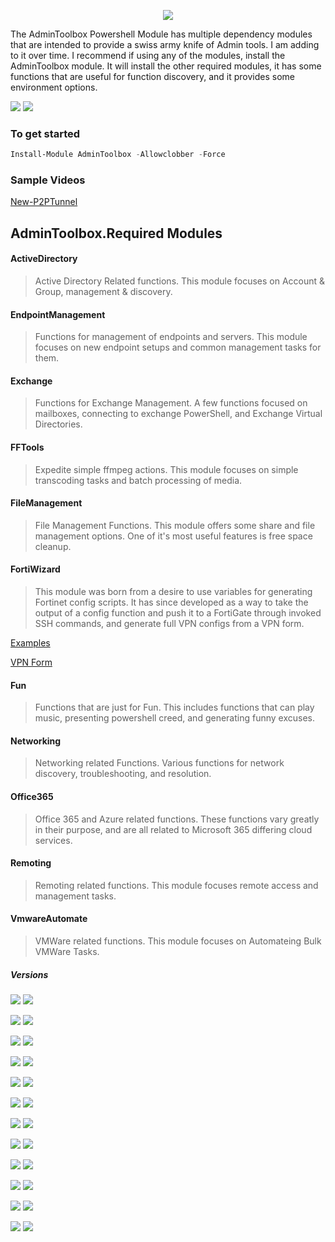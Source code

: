 <p align="Center">
<a href="https://www.powershellgallery.com/profiles/TaylorLee"><img src="https://github.com/TheTaylorLee/AdminToolbox/blob/master/images/H3.png"></a>
</p>

The AdminToolbox Powershell Module has multiple dependency modules that are intended to provide a swiss army knife of Admin tools. I am adding to it over time. I recommend if using any of the modules, install the AdminToolbox module. It will install the other required modules, it has some functions that are useful for function discovery, and it provides some environment options.

<p align="Left">
<a href="https://github.com/TheTaylorLee/AdminToolbox/actions/workflows/PS_Gallery_Pipeline.yml"><img src="https://github.com/TheTaylorLee/AdminToolbox/actions/workflows/PS_Gallery_Pipeline.yml/badge.svg?branch=master"></a>
<a href="https://github.com/TheTaylorLee/AdminToolbox/issues?q=is%3Aopen+is%3Aissue"><img src ="https://img.shields.io/github/issues-raw/thetaylorlee/admintoolbox"></a>
</p>

### To get started

```Powershell
Install-Module AdminToolbox -Allowclobber -Force
```

### Sample Videos

[New-P2PTunnel](https://www.youtube.com/watch?v=stIkaeUwJ4c)

## AdminToolbox.Required Modules

#### ActiveDirectory
> Active Directory Related functions. This module focuses on Account & Group, management & discovery.

#### EndpointManagement
> Functions for management of endpoints and servers. This module focuses on new endpoint setups and common management tasks for them.

#### Exchange
> Functions for Exchange Management. A few functions focused on mailboxes, connecting to exchange PowerShell, and Exchange Virtual Directories.

#### FFTools
> Expedite simple ffmpeg actions. This module focuses on simple transcoding tasks and batch processing of media.

#### FileManagement
> File Management Functions. This module offers some share and file management options. One of it's most useful features is free space cleanup.

#### FortiWizard
> This module was born from a desire to use variables for generating Fortinet config scripts. It has since developed as a way to take the output of a config function and push it to a FortiGate through invoked SSH commands, and generate full VPN configs from a VPN form.

[Examples](https://github.com/TheTaylorLee/AdminToolbox/tree/master/docs/AdminToolbox.FortiWizard/Examples)

[VPN Form](https://github.com/TheTaylorLee/AdminToolbox/raw/master/docs/AdminToolbox.FortiWizard/Examples/VPN%20Buildout%20Form.xlsx)

#### Fun
> Functions that are just for Fun. This includes functions that can play music, presenting powershell creed, and generating funny excuses.

#### Networking
> Networking related Functions. Various functions for network discovery, troubleshooting, and resolution.

#### Office365
> Office 365 and Azure related functions. These functions vary greatly in their purpose, and are all related to Microsoft 365 differing cloud services.

#### Remoting
> Remoting related functions. This module focuses remote access and management tasks.

#### VmwareAutomate
> VMWare related functions. This module focuses on Automateing Bulk VMWare Tasks.

##### Versions
<p align="Left">
<a href="https://www.powershellgallery.com/packages/AdminToolbox"><img src="https://img.shields.io/powershellgallery/v/Admintoolbox.svg?label=AdminToolbox&logo=powershell&ColorB=bluee&style=flat-square"></a>
<a href="https://www.powershellgallery.com/packages/AdminToolbox"><img src="https://img.shields.io/powershellgallery/dt/Admintoolbox.svg?style=flat-square"></a>

<a href="https://www.powershellgallery.com/packages/AdminToolbox.ActiveDirectory"><img src="https://img.shields.io/powershellgallery/v/Admintoolbox.ActiveDirectory.svg?label=ActiveDirectory&logo=powershell&ColorB=blue&style=flat-square"></a>
<a href="https://www.powershellgallery.com/packages/AdminToolbox.ActiveDirectory"><img src="https://img.shields.io/powershellgallery/dt/Admintoolbox.ActiveDirectory.svg?&style=flat-square"></a>

<a href="https://www.powershellgallery.com/packages/AdminToolbox.EndpointManagement"><img src="https://img.shields.io/powershellgallery/v/Admintoolbox.EndpointManagement.svg?label=EndpointManagement&logo=powershell&ColorB=blue&style=flat-square"></a>
<a href="https://www.powershellgallery.com/packages/AdminToolbox.EndpointManagement"><img src="https://img.shields.io/powershellgallery/dt/Admintoolbox.EndpointManagement.svg?&style=flat-square"></a>

<a href="https://www.powershellgallery.com/packages/AdminToolbox.Exchange"><img src="https://img.shields.io/powershellgallery/v/Admintoolbox.Exchange.svg?label=Exchange&logo=powershell&ColorB=blue&style=flat-square"></a>
<a href="https://www.powershellgallery.com/packages/AdminToolbox.Exchange"><img src="https://img.shields.io/powershellgallery/dt/Admintoolbox.Exchange.svg?&style=flat-square"></a>

<a href="https://www.powershellgallery.com/packages/AdminToolbox.FFTools"><img src="https://img.shields.io/powershellgallery/v/Admintoolbox.FFTools.svg?label=FFTools&logo=powershell&ColorB=blue&style=flat-square"></a>
<a href="https://www.powershellgallery.com/packages/AdminToolbox.FFTools"><img src="https://img.shields.io/powershellgallery/dt/Admintoolbox.FFTools.svg?&style=flat-square"></a>

<a href="https://www.powershellgallery.com/packages/AdminToolbox.FileManagement"><img src="https://img.shields.io/powershellgallery/v/Admintoolbox.FileManagement.svg?label=FileManagement&logo=powershell&ColorB=blue&style=flat-square"></a>
<a href="https://www.powershellgallery.com/packages/AdminToolbox.FileManagement"><img src="https://img.shields.io/powershellgallery/dt/Admintoolbox.FileManagement.svg?&style=flat-square"></a>

<a href="https://www.powershellgallery.com/packages/AdminToolbox.FortiWizard"><img src="https://img.shields.io/powershellgallery/v/Admintoolbox.FortiWizard.svg?label=FortiWizard&logo=powershell&ColorB=blue&style=flat-square"></a>
<a href="https://www.powershellgallery.com/packages/AdminToolbox.FortiWizard"><img src="https://img.shields.io/powershellgallery/dt/Admintoolbox.FortiWizard.svg?&style=flat-square"></a>

<a href="https://www.powershellgallery.com/packages/AdminToolbox.Fun"><img src="https://img.shields.io/powershellgallery/v/Admintoolbox.Fun.svg?label=Fun&logo=powershell&ColorB=blue&style=flat-square"></a>
<a href="https://www.powershellgallery.com/packages/AdminToolbox.Fun"><img src="https://img.shields.io/powershellgallery/dt/Admintoolbox.Fun.svg?&style=flat-square"></a>

<a href="https://www.powershellgallery.com/packages/AdminToolbox.Networking"><img src="https://img.shields.io/powershellgallery/v/Admintoolbox.Networking.svg?label=Networking&logo=powershell&ColorB=blue&style=flat-square"></a>
<a href="https://www.powershellgallery.com/packages/AdminToolbox.Networking"><img src="https://img.shields.io/powershellgallery/dt/Admintoolbox.Networking.svg?&style=flat-square"></a>

<a href="https://www.powershellgallery.com/packages/AdminToolbox.Office365"><img src="https://img.shields.io/powershellgallery/v/Admintoolbox.Office365.svg?label=Office365&logo=powershell&ColorB=blue&style=flat-square"></a>
<a href="https://www.powershellgallery.com/packages/AdminToolbox.Office365"><img src="https://img.shields.io/powershellgallery/dt/Admintoolbox.Office365.svg?&style=flat-square"></a>

<a href="https://www.powershellgallery.com/packages/AdminToolbox.Remoting"><img src="https://img.shields.io/powershellgallery/v/Admintoolbox.Remoting.svg?label=Remoting&logo=powershell&ColorB=blue&style=flat-square"></a>
<a href="https://www.powershellgallery.com/packages/AdminToolbox.Remoting"><img src="https://img.shields.io/powershellgallery/dt/Admintoolbox.Remoting.svg?&style=flat-square"></a>

<a href="https://www.powershellgallery.com/packages/AdminToolbox.VMWareAutomate"><img src="https://img.shields.io/powershellgallery/v/Admintoolbox.VmwareAutomate.svg?label=VMWareAutomate&logo=powershell&ColorB=blue&style=flat-square"></a>
<a href="https://www.powershellgallery.com/packages/AdminToolbox.VMWareAutomate"><img src="https://img.shields.io/powershellgallery/dt/Admintoolbox.VMWareAutomate.svg?&style=flat-square"></a>
</p>